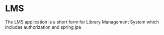 # LMS
The LMS application is a short form for Library Management System which includes authorization and spring jpa 
